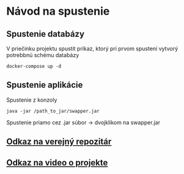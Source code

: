 # Návod na spustenie

## Spustenie databázy

V priečinku projektu spustit príkaz, ktorý pri prvom spustení vytvorý potrebbnú schému databázy

```shell
docker-compose up -d
```

## Spustenie aplikácie

Spustenie z konzoly

```shell
java -jar /path_to_jar/swapper.jar
```

Spustenie priamo cez .jar súbor -> dvojklikom na swapper.jar

## [Odkaz na verejný repozitár](https://github.com/tanczost/vava-swapper)

## [Odkaz na video o projekte](https://youtu.be/pvC1ivDQ6A0)




